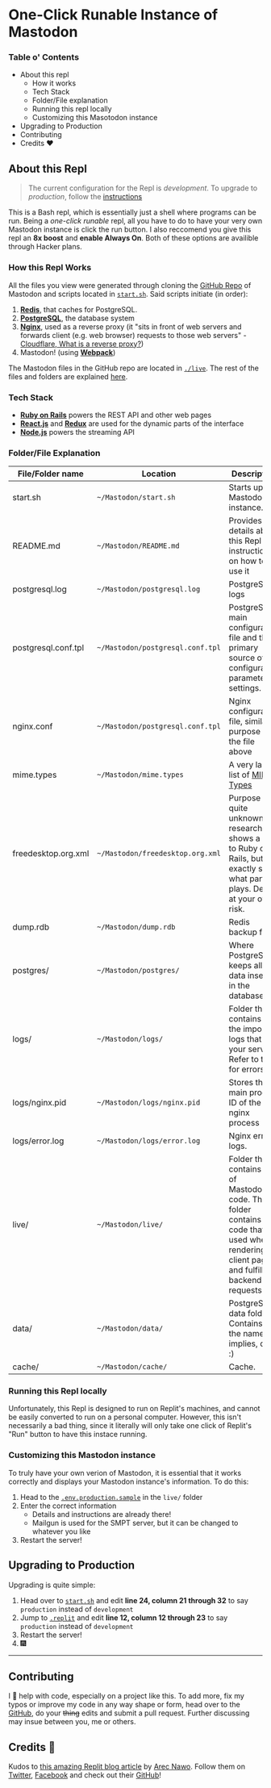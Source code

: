 # One-Click Runable Instance of Mastodon


### Table o' Contents
- About this repl
	- How it works
  - Tech Stack
  - Folder/File explanation
  - Running this repl locally
  - Customizing this Masotodon instance
- Upgrading to Production
- Contributing
- Credits ❤


## About this Repl

> The current configuration for the Repl is *development*. To upgrade to *production*, follow the [instructions](#upgrading-to-production)

This is a Bash repl, which is essentially just a shell where programs can be run. Being a *one-click runable* repl, all you have to do to have your very own Mastodon instance is click the run button. I also reccomend you give this repl an **8x boost** and **enable Always On**. Both of these options are availible through Hacker plans.

### How this Repl Works

All the files you view were generated through cloning the [GitHub Repo](https://github.com/mastodon/mastodon) of Mastodon and scripts located in [`start.sh`](/start.sh). Said scripts initiate (in order):

1. **[Redis](https://redis.io/)**, that caches for PostgreSQL.
2. **[PostgreSQL](https://www.postgresql.org/)**, the database system
3. **[Nginx](https://www.nginx.com/)**, used as a reverse proxy (it "sits in front of web servers and forwards client (e.g. web browser) requests to those web servers" - [Cloudflare, What is a reverse proxy?](https://www.cloudflare.com/learning/cdn/glossary/reverse-proxy/#:~:text=A%20reverse%20proxy%20is%20a,security%2C%20performance%2C%20and%20reliability.))
4. Mastodon! (using **[Webpack](https://webpack.js.org/)**)

The Mastodon files in the GitHub repo are located in [`./live`](/live). The rest of the files and folders are explained [here](#folder-file-explanation).

### Tech Stack
- **[Ruby on Rails](https://rubyonrails.org/)** powers the REST API and other web pages
- **[React.js](https://reactjs.org/)** and **[Redux](https://redux.js.org/)** are used for the dynamic parts of the interface
- **[Node.js](https://nodejs.org/)** powers the streaming API

### Folder/File Explanation

| **File/Folder name** | **Location**                     | **Description**                                                                                                                                      |
|----------------------|----------------------------------|------------------------------------------------------------------------------------------------------------------------------------------------------|
| start.sh             | `~/Mastodon/start.sh`            | Starts up the Mastodon instance.                                                                                                                     |
| README.md            | `~/Mastodon/README.md`           | Provides details about this Repl and instructions on how to use it                                                                                   |
| postgresql.log       | `~/Mastodon/postgresql.log`      | PostgreSQL logs                                                                                                                                      |
| postgresql.conf.tpl  | `~/Mastodon/postgresql.conf.tpl` | PostgreSQL's main configuration file and the primary source of configuration parameter settings.                                                     |
| nginx.conf           | `~/Mastodon/postgresql.conf.tpl` | Nginx configuration file, similar purpose as the file above                                                                                          |
| mime.types           | `~/Mastodon/mime.types`          | A very large list of [MIME Types](https://www.iana.org/assignments/media-types/media-types.xhtml)                                                    |
| freedesktop.org.xml  | `~/Mastodon/freedesktop.org.xml` | Purpose is quite unknown. My research shows a link to Ruby on Rails, but not exactly sure what part it plays. Delete at your own risk.               |
| dump.rdb             | `~/Mastodon/dump.rdb`            | Redis backup file.                                                                                                                                   | 
| postgres/            | `~/Mastodon/postgres/`           | Where PostgreSQL keeps all the data inserted in the database                                                                                         | 
| logs/                | `~/Mastodon/logs/`               | Folder that contains all the important logs that for your server. Refer to them for errors.                                                          | 
| logs/nginx.pid       | `~/Mastodon/logs/nginx.pid`      | Stores the main process ID of the nginx process                                                                                                      |  
| logs/error.log       | `~/Mastodon/logs/error.log`      | Nginx error logs.                                                                                                                                    |  
| live/                | `~/Mastodon/live/`               | Folder that contains all of Mastodon's code. This folder contains the code that is used when rendering client pages and fulfilling backend requests. |
| data/                | `~/Mastodon/data/`               | PostgreSQL data folder. Contains, as the name implies, data :)                                                                                       |  
| cache/               | `~/Mastodon/cache/`              | Cache.                                                                                                                                               | 

### Running this Repl locally

Unfortunately, this Repl is designed to run on Replit's machines, and cannot be easily converted to run on a personal computer. However, this isn't necessarily a bad thing, since it literally will only take one click of Replit's "Run" button to have this instace running.

### Customizing this Mastodon instance

To truly have your own verion of Mastodon, it is essential that it works correctly and displays your Mastodon instance's information. To do this:

1. Head to the [`.env.production.sample`](/live/.env.production.sample) in the `live/` folder
2. Enter the correct information
   - Details and instructions are already there!
   - Mailgun is used for the SMPT server, but it can be changed to whatever you like
4. Restart the server!

## Upgrading to Production 

Upgrading is quite simple:

1. Head over to [`start.sh`](/start.sh) and edit **line 24, column 21 through 32** to say `production` instead of `development`
2. Jump to [`.replit`](/.replit) and edit **line 12, column 12 through 23** to say `production` instead of `development`
3. Restart the server!
4. 🎆

---

## Contributing

I 💖 help with code, especially on a project like this. To add more, fix my typos or improve my code in any way shape or form, head over to the [GitHub](https://github.com/Sidd-underscore/Mastodon), do your ~~thing~~ edits and submit a pull request. Further discussing may insue between you, me or others.

## Credits 💝

Kudos to [this amazing Replit blog article](https://blog.replit.com/setting-up-a-mastodon) by [Arec Nawo](https://areknawo.com/). Follow them on [Twitter](https://twitter.com/areknawo), [Facebook](https://www.facebook.com/areknawoblog) and check out their [GitHub](https://github.com/areknawo)!
